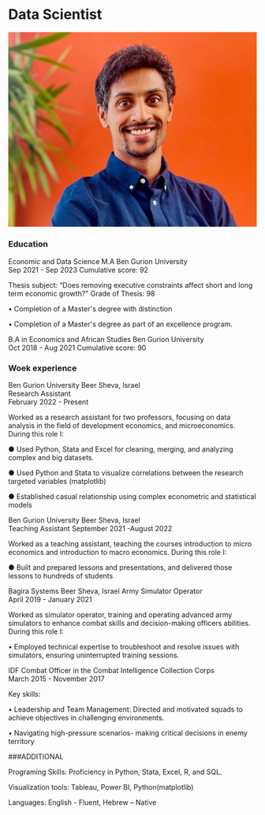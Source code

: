 # Data Scientist

![Yaniv's Picture](yaniv5.jpg)
### Education
Economic and Data Science M.A  Ben Gurion University  
Sep 2021 - Sep 2023 
Cumulative score: 92


Thesis subject: “Does removing executive constraints affect short and long term economic growth?"
Grade of Thesis: 98

• Completion of a Master's degree with distinction

• Completion of a Master's degree as part of an excellence program.

B.A in Economics and African Studies  Ben Gurion University      
Oct 2018 - Aug 2021
Cumulative score: 90




### Woek experience

Ben Gurion University Beer Sheva, Israel          
Research Assistant                                             
February 2022 - Present

Worked as a research assistant for two professors, focusing on data analysis in the field of development economics, and microeconomics. 
During this role I:

● Used Python, Stata and Excel for cleaning, merging, and analyzing complex and big datasets.

● Used Python and Stata to visualize correlations between the research targeted variables (matplotlib)

● Established casual relationship using complex econometric and statistical models



Ben Gurion University Beer Sheva, Israel       
Teaching Assistant 
September 2021 -August 2022

Worked as a teaching assistant, teaching the courses introduction to micro economics and introduction to macro economics.
During this role I:

● Built and prepared lessons and presentations, and delivered those lessons to hundreds of students



Bagira Systems Beer Sheva, Israel
Army Simulator Operator       
April 2019 - January 2021

Worked as simulator operator, training and operating advanced army simulators to enhance combat skills and decision-making
officers abilities. During this role I:

• Employed technical expertise to troubleshoot and resolve issues with simulators, ensuring uninterrupted training
sessions.



IDF
Combat Officer in the Combat Intelligence Collection Corps    
March 2015 - November 2017

Key skills:

• Leadership and Team Management: Directed and motivated squads to achieve objectives in challenging environments.

• Navigating high-pressure scenarios- making critical decisions in enemy territory


###ADDITIONAL

Programing Skills: Proficiency in Python, Stata, Excel, R, and SQL.

Visualization tools: Tableau, Power BI, Python(matplotlib)

Languages: English - Fluent, Hebrew – Native

